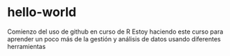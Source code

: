 # hello-world
Comienzo del uso de github en curso de R
Estoy haciendo este curso para aprender un poco más de la gestión y análisis de datos usando diferentes herramientas

